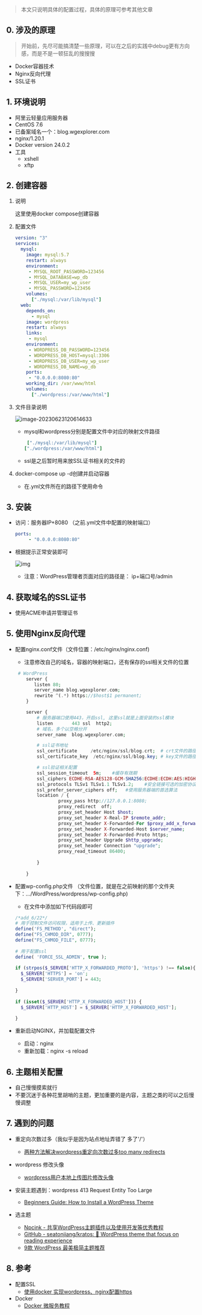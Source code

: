 > 本文只说明具体的配置过程，具体的原理可参考其他文章

## 0. 涉及的原理

> 开始前，先尽可能搞清楚一些原理，可以在之后的实践中debug更有方向感，而是不是一顿狂乱的搜搜搜

- Docker容器技术
- Nginx反向代理
- SSL证书

## 1. 环境说明

- 阿里云轻量应用服务器
- CentOS 7.6
- 已备案域名一个：blog.wgexplorer.com
- nginx/1.20.1
- Docker version 24.0.2
- 工具
	- xshell
	- xftp

## 2. 创建容器

1. 说明

   这里使用docker compose创建容器

2. 配置文件

   ```yaml
   version: "3"
   services:
     mysql:
       image: mysql:5.7
       restart: always
       environment:
        - MYSQL_ROOT_PASSWORD=123456
        - MYSQL_DATABASE=wp_db
        - MYSQL_USER=my_wp_user
        - MYSQL_PASSWORD=123456
       volumes:
         ["./mysql:/var/lib/mysql"]
     web:
       depends_on:
         - mysql
       image: wordpress
       restart: always
       links:
        - mysql
       environment:
        - WORDPRESS_DB_PASSWORD=123456
        - WORDPRESS_DB_HOST=mysql:3306
        - WORDPRESS_DB_USER=my_wp_user
        - WORDPRESS_DB_NAME=wp_db
       ports:
        - "0.0.0.0:8080:80"
       working_dir: /var/www/html
       volumes:
         ["./wordpress:/var/www/html"]
   
   ```
   
3. 文件目录说明

    ![image-20230623120614633](https://images--1.oss-cn-beijing.aliyuncs.com/pic/image-20230623120614633.png)

   - mysql和wordpress分别是配置文件中对应的映射文件路径

     ```yaml
      ["./mysql:/var/lib/mysql"]
     ["./wordpress:/var/www/html"]
     ```

   - ssl是之后暂时用来放SSL证书相关的文件的

4. docker-compose up -d创建并启动容器

   - 在.yml文件所在的路径下使用命令

## 3. 安装

- 访问：服务器IP+8080 （之前.yml文件中配置的映射端口）

  ```yaml
  ports:
       - "0.0.0.0:8080:80"
  ```

  

- 根据提示正常安装即可

  ![img](https://www.ruanyifeng.com/blogimg/asset/2018/bg2018021310.png)

  - 注意：WordPress管理者页面对应的路径是： ip+端口号/admin

## 4. 获取域名的SSL证书

- 使用ACME申请并管理证书

## 5. 使用Nginx反向代理

- 配置nginx.conf文件（文件位置：/etc/nginx/nginx.conf)

  - 注意修改自己的域名，容器的映射端口，还有保存的ssl相关文件的位置

  ```php
   # WordPress
      server {
         listen 80;
         server_name blog.wgexplorer.com;
         rewrite ^(.*) https://$host$1 permanent;
      }
  
      server {
          # 服务器端口使用443，开启ssl, 这里ssl就是上面安装的ssl模块
          listen       443 ssl  http2;
          # 域名，多个以空格分开
          server_name  blog.wgexplorer.com;
  
          # ssl证书地址
          ssl_certificate     /etc/nginx/ssl/blog.crt;  # crt文件的路径
          ssl_certificate_key  /etc/nginx/ssl/blog.key; # key文件的路径
  
          # ssl验证相关配置
          ssl_session_timeout  5m;    #缓存有效期
          ssl_ciphers ECDHE-RSA-AES128-GCM-SHA256:ECDHE:ECDH:AES:HIGH:!NULL:!aNULL:!MD5:!ADH:!RC4;    #加密算法
          ssl_protocols TLSv1 TLSv1.1 TLSv1.2;    #安全链接可选的加密协议
          ssl_prefer_server_ciphers off;   #使用服务器端的首选算法
          location / {
                  proxy_pass http://127.0.0.1:8080;
                  proxy_redirect  off;
                  proxy_set_header Host $host;
                  proxy_set_header X-Real-IP $remote_addr;
                  proxy_set_header X-Forwarded-For $proxy_add_x_forwarded_for;
                  proxy_set_header X-Forwarded-Host $server_name;
                  proxy_set_header X-Forwarded-Proto https;
                  proxy_set_header Upgrade $http_upgrade;
                  proxy_set_header Connection "upgrade";
                  proxy_read_timeout 86400;
                  
          }
          
      }  
  ```

  

- 配置wp-config.php文件 （文件位置，就是在之前映射的那个文件夹下：.../WordPress/wordpress/wp-config.php)

  - 在文件中添加如下代码段即可

  ```php
  /*add_6/22*/
  # 用于控制文件访问权限，适用于上传、更新插件
  define('FS_METHOD', "direct");
  define("FS_CHMOD_DIR", 0777);
  define("FS_CHMOD_FILE", 0777);
   
  # 用于配置ssl
  define( 'FORCE_SSL_ADMIN', true );
   
  if (strpos($_SERVER['HTTP_X_FORWARDED_PROTO'], 'https') !== false){
    $_SERVER['HTTPS'] = 'on';
    $_SERVER['SERVER_PORT'] = 443;
   
  }
   
  if (isset($_SERVER['HTTP_X_FORWARDED_HOST'])) {
    $_SERVER['HTTP_HOST'] = $_SERVER['HTTP_X_FORWARDED_HOST'];
   
  }
  ```

- 重新启动NGINX，并加载配置文件
  - 启动：nginx
  - 重新加载：nginx -s reload

## 6. 主题相关配置

- 自己慢慢摸索就行
- 不要沉迷于各种花里胡哨的主题，更加重要的是内容，主题之类的可以之后慢慢调整

## 7. 遇到的问题

- 重定向次数过多（我似乎是因为站点地址弄错了 多了'/'）
  - [两种方法解决wordpress重定向次数过多too many redirects](https://zhuanlan.zhihu.com/p/441174219)

- wordpress 修改头像
  - [wordpress用户本地上传图片修改头像](https://www.wpzzq.com/871.html#:~:text=%E5%9C%A8wordpress%E7%BD%91%E7%AB%99%E5%90%8E%E5%8F%B0-%E6%8F%92%E4%BB%B6-%E5%AE%89%E8%A3%85%E6%8F%92%E4%BB%B6-%E6%90%9C%E7%B4%A2%E5%AE%89%E8%A3%85%E2%80%9CSimple%20Local,Avatars%E2%80%9D-%E5%90%AF%E7%94%A8%E6%8F%92%E4%BB%B6%E3%80%82%20%E7%84%B6%E5%90%8E%E5%86%8D%E7%94%A8%E6%88%B7%E7%BC%96%E8%BE%91%E9%A1%B5%E9%9D%A2%E5%B0%B1%E5%8F%AF%E4%BB%A5%E9%80%9A%E8%BF%87%E6%9C%AC%E5%9C%B0%E4%B8%8A%E4%BC%A0%E5%9B%BE%E7%89%87%E7%9A%84%E6%96%B9%E5%BC%8F%E4%BF%AE%E6%94%B9%E7%AE%A1%E7%90%86%E5%91%98%E6%88%96%E8%80%85%E7%94%A8%E6%88%B7%E7%9A%84%E5%A4%B4%E5%83%8F%E4%BA%86%E3%80%82%20%E4%BB%A5%E4%B8%8A%E5%B0%B1%E6%98%AF%E5%92%8C%E5%A4%A7%E5%AE%B6%E5%88%86%E4%BA%AB%E7%9A%84%E9%80%9A%E8%BF%87%E5%AE%89%E8%A3%85%E4%BF%AE%E6%94%B9%E5%A4%B4%E5%83%8F%E6%8F%92%E4%BB%B6%E6%9D%A5%E5%AE%9E%E7%8E%B0wordpress%E7%94%A8%E6%88%B7%E6%9C%AC%E5%9C%B0%E4%B8%8A%E4%BC%A0%E5%9B%BE%E7%89%87%E4%BF%AE%E6%94%B9%E5%A4%B4%E5%83%8F%E7%9A%84%E5%8A%9F%E8%83%BD%E7%9A%84%E6%96%B9%E6%B3%95%EF%BC%8C%E5%B8%8C%E6%9C%9B%E5%AF%B9%E5%A4%A7%E5%AE%B6%E6%9C%89%E6%89%80%E5%B8%AE%E5%8A%A9%E3%80%82)
- 安装主题遇到：wordpress 413 Request Entity Too Large
  - [Beginners Guide: How to Install a WordPress Theme](https://www.wpbeginner.com/beginners-guide/how-to-install-a-wordpress-theme/)

- 选主题
  - [Npcink - 共享WordPress主题插件以及使用开发等优秀教程](https://www.npc.ink/)
  - [GitHub - seatonjiang/kratos: 📖 WordPress theme that focus on reading experience](https://github.com/seatonjiang/kratos)
  - [9款 WordPress 最美极简主题推荐 ](https://zhuanlan.zhihu.com/p/37993855)

## 8. 参考

- 配置SSL
  - [使用docker 实现wordpress、nginx配置https](https://blog.csdn.net/chf1142152101/article/details/127532916)
- Docker
  - [Docker 微服务教程 ](https://www.ruanyifeng.com/blog/2018/02/docker-wordpress-tutorial.html)

<!-- ##{"timestamp":1688201999}## -->
